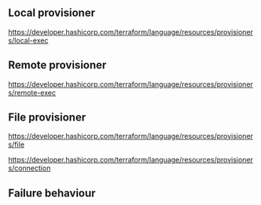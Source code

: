 ## Local provisioner
https://developer.hashicorp.com/terraform/language/resources/provisioners/local-exec


## Remote provisioner
https://developer.hashicorp.com/terraform/language/resources/provisioners/remote-exec

## File provisioner
https://developer.hashicorp.com/terraform/language/resources/provisioners/file

https://developer.hashicorp.com/terraform/language/resources/provisioners/connection


## Failure behaviour